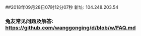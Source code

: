 ##2018年09月28日07时12分07秒 新址: 104.248.203.54
### 兔友常见问题及解答: https://github.com/wanggonging/d/blob/w/FAQ.md
